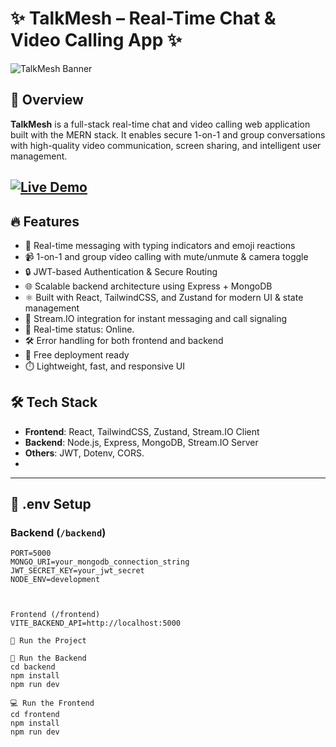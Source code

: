 # ✨ TalkMesh – Real-Time Chat & Video Calling App ✨

![TalkMesh Banner](path/to/your/banner-image.png)

## 🚀 Overview

**TalkMesh** is a full-stack real-time chat and video calling web application built with the MERN stack. It enables secure 1-on-1 and group conversations with high-quality video communication, screen sharing, and intelligent user management.

[![Live Demo](https://img.shields.io/badge/Live%20Demo-Visit-blue)](https://talkmesh-video-call.onrender.com/)
---

## 🔥 Features

- 💬 Real-time messaging with typing indicators and emoji reactions
- 📹 1-on-1 and group video calling with mute/unmute & camera toggle
- 🔒 JWT-based Authentication & Secure Routing
- 🌐 Scalable backend architecture using Express + MongoDB
- ⚛️ Built with React, TailwindCSS, and Zustand for modern UI & state management
- 📡 Stream.IO integration for instant messaging and call signaling
- 🧠 Real-time status: Online.
- 🛠️ Error handling for both frontend and backend
- 🚀 Free deployment ready
- ⏱️ Lightweight, fast, and responsive UI

## 🛠️ Tech Stack

- **Frontend**: React, TailwindCSS, Zustand, Stream.IO Client
- **Backend**: Node.js, Express, MongoDB, Stream.IO Server
- **Others**: JWT, Dotenv, CORS.
- 


---

## 📁 .env Setup

### Backend (`/backend`)

```env
PORT=5000
MONGO_URI=your_mongodb_connection_string
JWT_SECRET_KEY=your_jwt_secret
NODE_ENV=development



Frontend (/frontend)
VITE_BACKEND_API=http://localhost:5000

🧩 Run the Project

🔧 Run the Backend
cd backend
npm install
npm run dev

💻 Run the Frontend
cd frontend
npm install
npm run dev

